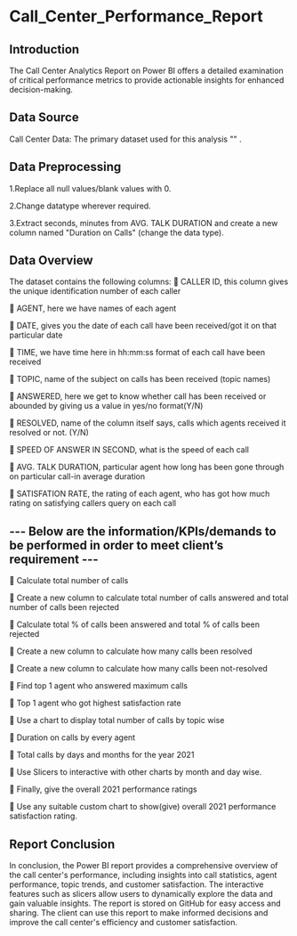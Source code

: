# Call_Center_Performance_Report

## Introduction
The Call Center Analytics Report on Power BI offers a detailed examination of critical performance metrics to provide actionable insights for enhanced decision-making.

## Data Source
Call Center Data: The primary dataset used for this analysis "" .

 ## Data Preprocessing
1.Replace all null values/blank values with 0.

2.Change datatype wherever required.

3.Extract seconds, minutes from AVG. TALK DURATION and create a new column named "Duration on Calls" (change the data type).

## Data Overview
The dataset contains the following columns:
	CALLER ID, this column gives the unique identification number of each caller

	AGENT, here we have names of each agent 

	DATE, gives you the date of each call have been received/got it on that particular date

	TIME, we have time here in hh:mm:ss format of each call have been received

	TOPIC, name of the subject on calls has been received (topic names)

	ANSWERED, here we get to know whether call has been received or abounded by giving us a value in yes/no format(Y/N) 

	RESOLVED, name of the column itself says, calls which agents received it resolved or not. (Y/N)

	SPEED OF ANSWER IN SECOND, what is the speed of each call

	AVG. TALK DURATION, particular agent how long has been gone through on particular call-in average duration

	SATISFATION RATE, the rating of each agent, who has got how much rating on satisfying callers query on each call

 ## --- Below are the information/KPIs/demands to be performed in order to meet client’s requirement ---
	Calculate total number of calls

	Create a new column to calculate total number of calls answered and total number of calls been rejected

	Calculate total % of calls been answered and total % of calls been rejected

	Create a new column to calculate how many calls been resolved 

	Create a new column to calculate how many calls been not-resolved 

	Find top 1 agent who answered maximum calls

	Top 1 agent who got highest satisfaction rate

	Use a chart to display total number of calls by topic wise

	Duration on calls by every agent

	Total calls by days and months for the year 2021

	Use Slicers to interactive with other charts by month and day wise.

	Finally, give the overall 2021 performance ratings 

	Use any suitable custom chart to show(give) overall 2021 performance satisfaction rating. 

## Report Conclusion

In conclusion, the Power BI report provides a comprehensive overview of the call center's performance, including insights into call statistics, agent performance, topic trends, and customer satisfaction. The interactive features such as slicers allow users to dynamically explore the data and gain valuable insights. The report is stored on GitHub for easy access and sharing. The client can use this report to make informed decisions and improve the call center's efficiency and customer satisfaction.
